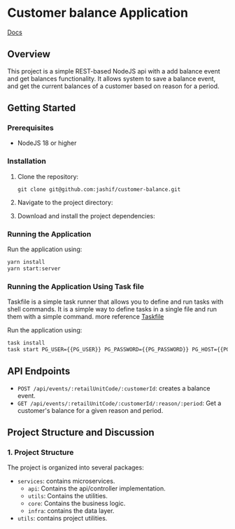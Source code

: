 # Customer balance Application
[Docs](https://customer-balance-ti2qwthvqa-ey.a.run.app/api-docs/)

## Overview

This project is a simple REST-based NodeJS api with a add balance event and get balances functionality. It allows system to save a balance event, and get the current balances of a customer based on reason for a period.

## Getting Started

### Prerequisites

- NodeJS 18 or higher

### Installation

1. Clone the repository:

   ```
   git clone git@github.com:jashif/customer-balance.git

   ```

2. Navigate to the project directory:
3. Download and install the project dependencies:

### Running the Application

Run the application using:

```bash
yarn install
yarn start:server
```
### Running the Application Using Task file

Taskfile is a simple task runner that allows you to define and run tasks with shell commands. It is a simple way to define tasks in a single file and run them with a simple command.
more reference [Taskfile](https://taskfile.dev/#/)

Run the application using:

```bash
task install
task start PG_USER={{PG_USER}} PG_PASSWORD={{PG_PASSWORD}} PG_HOST={{PG_HOST}} PG_DB_NAME={{PG_DB_NAME}}
```

## API Endpoints

- `POST /api/events/:retailUnitCode/:customerId`: creates a balance event.
- `GET /api/events/:retailUnitCode/:customerId/:reason/:period`: Get a customer's balance for a given reason and period.

## Project Structure and Discussion

### 1. Project Structure

The project is organized into several packages:

- `services`: contains microservices.
  - `api`: Contains the api/controller implementation.
  - `utils`: Contains the utilities.
  - `core`: Contains the business logic.
  - `infra`: contains the data layer.
- `utils`: contains project utilities.
